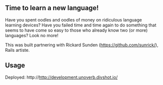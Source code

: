 ## Time to learn a new language!

Have you spent oodles and oodles of money on ridiculous language learning devices?  Have you failed time and time again to do something that seems to have come so easy to those who already know two (or more) languages?  Look no more!

This was built partnering with Rickard Sunden (https://github.com/sunrick/), Rails artiste.

## Usage

Deployed: http://http://development.unoverb.divshot.io/
